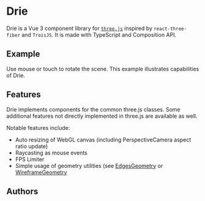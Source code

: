 <script setup>
import Test from './examples/Welcome.vue'

import { VPTeamMembers } from 'vitepress/theme'

const members = [
  {
    avatar: 'https://avatars.githubusercontent.com/u/26581833',
    name: 'Jan Vorisek',
    title: 'Creator',
    links: [
      { icon: 'github', link: 'https://github.com/janvorisek' },
      { icon: 'twitter', link: 'https://twitter.com/janvorisekdev' },
    ]
  },
  
]
</script>

# Drie

Drie is a Vue 3 component library for [`three.js`](https://threejs.org/) inspired by `react-three-fiber` and `TroisJS`. It is made with TypeScript and Composition API.

## Example

Use mouse or touch to rotate the scene. This example illustrates capabilities of Drie.

<ClientOnly>
<Test />
</ClientOnly>

## Features

Drie implements components for the common three.js classes. Some additional features not directly implemented in three.js are available as well.

Notable features include:

- Auto resizing of WebGL canvas (including PerspectiveCamera aspect ratio update)
- Raycasting as mouse events
- FPS Limiter
- Simple usage of geometry utilities (see [EdgesGeometry](components/Geometries/EdgesGeometry) or [WireframeGeometry](components/Geometries/WireframeGeometry)

## Authors

<VPTeamMembers size="small" :members="members" />
